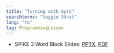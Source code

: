 ```yaml
---
title: "Turning with Gyro"
searchterms: "toggle 3Unit"
lang: "ro"
tag: ProgrammingLesson
---
```

 <ul>
 <li class="ng-binding">SPIKE 3 Word Block Slides:
 <a href="ProgrammingLessons/SP3GyroTurning(rom).pptx">PPTX</a>,
 <a href="ProgrammingLessons/SP3GyroTurning(rom).pdf">PDF</a>
 </li>

 </ul>
